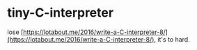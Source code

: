 # tiny-C-interpreter

lose [https://lotabout.me/2016/write-a-C-interpreter-8/](https://lotabout.me/2016/write-a-C-interpreter-8/), it's to hard.